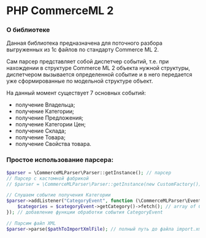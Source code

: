 PHP CommerceML 2
==============

### О библиотеке
Данная библиотека предназначена для поточного разбора выгруженных из 1с файлов по стандарту Commerce ML 2.

Сам парсер представляет собой диспетчер событий, т.е. при нахождении в структуре Commerce ML 2 объекта нужной структуры, диспетчером вызывается определенной событие и в него передается уже сформированные по модельной структуре объект.

На данный момент существует 7 основных событий:

* получение Владельца;
* получение Категории;
* получение Предложения;
* получение Категории Цен;
* получение Склада;
* получение Товара;
* получение Свойства товара.

### Простое использование парсера:

```php
$parser = \CommerceMLParser\Parser::getInstance(); // парсер
// Парсер с кастомной фабрикой
// $parser = \CommerceMLParser\Parser::getInstance(new CustomFactory());

// Слушаем событие получения Категории
$parser->addListener("CategoryEvent", function (\CommerceMLParser\Event\CategoryEvent $categoryEvent) {
    $categories = $categoryEvent->getCategory()->fetch(); // array of Category
}); // добавление функции обработки события CategoryEvent

// Парсим файл XML
$parser->parse($pathToImportXmlFile); // полный путь до файла import.xml (Commerce ML 2) выгрузки из 1с
```
